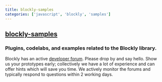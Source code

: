 ```yaml
---
title: blockly-samples
categories: ['javascript', 'blockly', 'samples']
---
```

## [blockly-samples](https://github.com/google/blockly-samples)

### Plugins, codelabs, and examples related to the Blockly library.


Blockly has an active [developer forum](https://groups.google.com/forum/#!forum/blockly). Please drop by and say hello. Show us your prototypes early; collectively we have a lot of experience and can offer hints which will save you time. We actively monitor the forums and typically respond to questions within 2 working days.
